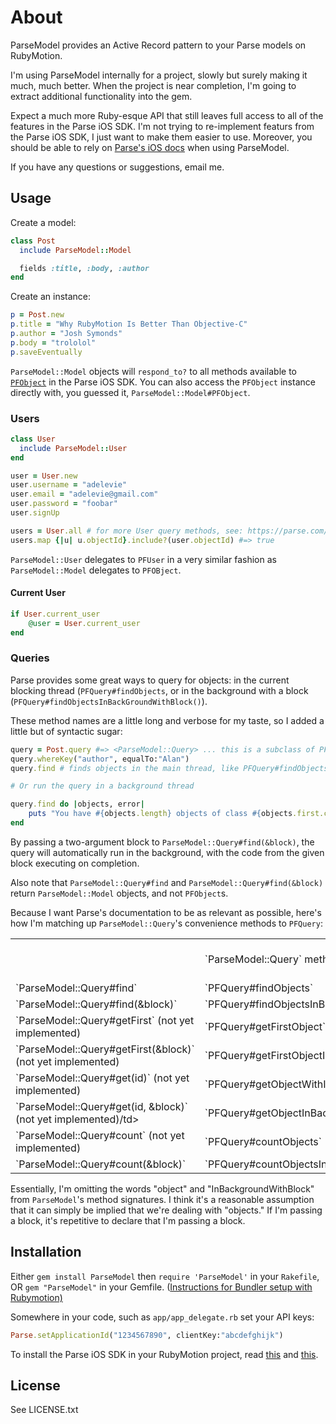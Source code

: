 # About

ParseModel provides an Active Record pattern to your Parse models on RubyMotion.

I'm using ParseModel internally for a project, slowly but surely making it much, much better. When the project is near completion, I'm going to extract additional functionality into the gem.

Expect a much more Ruby-esque API that still leaves full access to all of the features in the Parse iOS SDK. I'm not trying to re-implement featurs from the Parse iOS SDK, I just want to make them easier to use. Moreover, you should be able to rely on [Parse's iOS docs](https://parse.com/docs/ios/api/) when using ParseModel.

If you have any questions or suggestions, email me.

## Usage

Create a model:

```ruby
class Post
  include ParseModel::Model

  fields :title, :body, :author
end
```

Create an instance:

```ruby
p = Post.new
p.title = "Why RubyMotion Is Better Than Objective-C"
p.author = "Josh Symonds"
p.body = "trololol"
p.saveEventually
```

`ParseModel::Model` objects will `respond_to?` to all methods available to [`PFObject`](https://parse.com/docs/ios/api/Classes/PFObject.html) in the Parse iOS SDK. You can also access the `PFObject` instance directly with, you guessed it, `ParseModel::Model#PFObject`.

### Users

```ruby
class User
  include ParseModel::User
end

user = User.new
user.username = "adelevie"
user.email = "adelevie@gmail.com"
user.password = "foobar"
user.signUp

users = User.all # for more User query methods, see: https://parse.com/questions/why-does-querying-for-a-user-create-a-second-user-class 
users.map {|u| u.objectId}.include?(user.objectId) #=> true
```

`ParseModel::User` delegates to `PFUser` in a very similar fashion as `ParseModel::Model` delegates to `PFOBject`.

#### Current User

```ruby
if User.current_user
	@user = User.current_user
end
```

### Queries

Parse provides some great ways to query for objects: in the current blocking thread (`PFQuery#findObjects`, or in the background with a block (`PFQuery#findObjectsInBackGroundWithBlock()`).

These method names are a little long and verbose for my taste, so I added a little but of syntactic sugar:

```ruby
query = Post.query #=> <ParseModel::Query> ... this is a subclass of PFQuery
query.whereKey("author", equalTo:"Alan")
query.find # finds objects in the main thread, like PFQuery#findObjects

# Or run the query in a background thread

query.find do |objects, error|
	puts "You have #{objects.length} objects of class #{objects.first.class}."
end
```

By passing a two-argument block to `ParseModel::Query#find(&block)`, the query will automatically run in the background, with the code from the given block executing on completion.

Also note that `ParseModel::Query#find` and `ParseModel::Query#find(&block)` return `ParseModel::Model` objects, and not `PFObject`s.

Because I want Parse's documentation to be as relevant as possible, here's how I'm matching up `ParseModel::Query`'s convenience methods to `PFQuery`:

<table>
	<th>
		<td>`ParseModel::Query` method</td>
		<td>Equivalent `PFQuery` method</td>
		<td>Parse Documentation</td>
	</th>
	<tr>
		<td>`ParseModel::Query#find`</td>
		<td>`PFQuery#findObjects`</td>
		<td></td>
	</tr>
	<tr>
		<td>`ParseModel::Query#find(&block)`</td>
		<td>`PFQuery#findObjectsInBackgroundWithBlock`</td>
		<td></td>
	</tr>
	<tr>
		<td>`ParseModel::Query#getFirst` (not yet implemented)</td>
		<td>`PFQuery#getFirstObject`</td>
		<td></td>
	</tr>
	<tr>
		<td>`ParseModel::Query#getFirst(&block)` (not yet implemented)</td>
		<td>`PFQuery#getFirstObjectInBackgroundWithBlock`</td>
		<td></td>
	</tr>
	<tr>
		<td>`ParseModel::Query#get(id)` (not yet implemented)</td>
		<td>`PFQuery#getObjectWithId`</td>
		<td></td>
	</tr>
	<tr>
		<td>`ParseModel::Query#get(id, &block)` (not yet implemented)/td>
		<td>`PFQuery#getObjectInBackgroundWithId:block:`</td>
		<td></td>
	</tr>
	<tr>
		<td>`ParseModel::Query#count` (not yet implemented)</td>
		<td>`PFQuery#countObjects`</td>
		<td></td>
	</tr>
	<tr>
		<td>`ParseModel::Query#count(&block)`</td>
		<td>`PFQuery#countObjectsInBackgroundWithBlock`</td>
		<td></td>
	</tr>
</table>

Essentially, I'm omitting the words "object" and "InBackgroundWithBlock" from `ParseModel`'s method signatures. I think it's a reasonable assumption that it can simply be implied that we're dealing with "objects." If I'm passing a block, it's repetitive to declare that I'm passing a block.

## Installation

Either `gem install ParseModel` then `require 'ParseModel'` in your `Rakefile`, OR
`gem "ParseModel"` in your Gemfile. ([Instructions for Bundler setup with Rubymotion)](http://thunderboltlabs.com/posts/using-bundler-with-rubymotion)

Somewhere in your code, such as `app/app_delegate.rb` set your API keys:

```ruby
Parse.setApplicationId("1234567890", clientKey:"abcdefghijk")
```

To install the Parse iOS SDK in your RubyMotion project, read [this](http://www.rubymotion.com/developer-center/guides/project-management/#_using_3rd_party_libraries) and  [this](http://stackoverflow.com/a/10453895/94154).

## License

See LICENSE.txt
